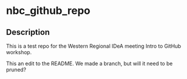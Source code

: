 # nbc_github_repo

## Description
This is a test repo for the Western Regional IDeA meeting Intro to GitHub workshop.

This an edit to the README.
We made a branch, but will it need to be pruned?